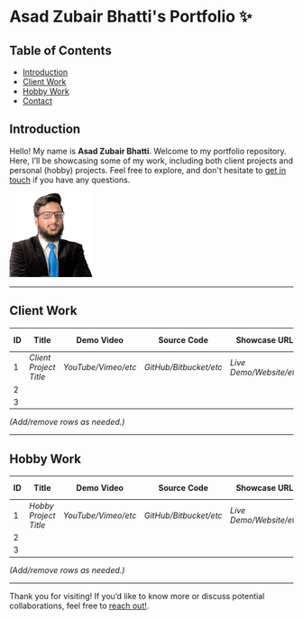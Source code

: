 <!-- 
  Replace `./asad.jpg` with the path or URL to your actual image. 
  If your image is in the root of the repository, you can use `./asad.jpg`.
  If it's hosted elsewhere, use the full URL (e.g., `https://example.com/asad.jpg`).
-->

# Asad Zubair Bhatti's Portfolio ✨

## Table of Contents
- [Introduction](#introduction)
- [Client Work](#client-work)
- [Hobby Work](#hobby-work)
- [Contact](#contact)

## Introduction

Hello! My name is **Asad Zubair Bhatti**. Welcome to my portfolio repository. Here, I’ll be showcasing some of my work, including both client projects and personal (hobby) projects. Feel free to explore, and don't hesitate to [get in touch](mailto:bhatti.asad99@gmail.com) if you have any questions.

<img src="me.png" alt="Asad Zubair Bhatti" width="150">

---

## Client Work

| ID | Title                  | Demo Video         | Source Code            | Showcase URL            | Technologies Used            |
|----|------------------------|--------------------|------------------------|-------------------------|------------------------------|
| 1  | _Client Project Title_ | _YouTube/Vimeo/etc_ | _GitHub/Bitbucket/etc_ | _Live Demo/Website/etc_ | _e.g., React, Node.js, etc._ |
| 2  |                        |                    |                        |                         |                              |
| 3  |                        |                    |                        |                         |                              |

*(Add/remove rows as needed.)*

---

## Hobby Work

| ID | Title                 | Demo Video          | Source Code             | Showcase URL             | Technologies Used            |
|----|-----------------------|---------------------|-------------------------|--------------------------|------------------------------|
| 1  | _Hobby Project Title_ | _YouTube/Vimeo/etc_ | _GitHub/Bitbucket/etc_  | _Live Demo/Website/etc_  | _e.g., Python, Flask, etc._ |
| 2  |                       |                     |                         |                          |                              |
| 3  |                       |                     |                         |                          |                              |

*(Add/remove rows as needed.)*

---

Thank you for visiting! 
If you’d like to know more or discuss potential collaborations, feel free to [reach out!](mailto:bhatti.asad99@gmail.com).